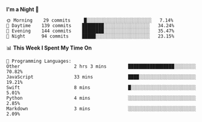 <!--START_SECTION:waka-->
**I'm a Night 🦉** 

```text
🌞 Morning    29 commits     █░░░░░░░░░░░░░░░░░░░░░░░░   7.14% 
🌆 Daytime    139 commits    ████████░░░░░░░░░░░░░░░░░   34.24% 
🌃 Evening    144 commits    ████████░░░░░░░░░░░░░░░░░   35.47% 
🌙 Night      94 commits     █████░░░░░░░░░░░░░░░░░░░░   23.15%

```


📊 **This Week I Spent My Time On** 

```text
💬 Programming Languages: 
Other                    2 hrs 3 mins        █████████████████░░░░░░░░   70.82% 
JavaScript               33 mins             ████░░░░░░░░░░░░░░░░░░░░░   19.21% 
Swift                    8 mins              █░░░░░░░░░░░░░░░░░░░░░░░░   5.01% 
Python                   4 mins              ░░░░░░░░░░░░░░░░░░░░░░░░░   2.85% 
Markdown                 3 mins              ░░░░░░░░░░░░░░░░░░░░░░░░░   2.09%

```


<!--END_SECTION:waka-->
